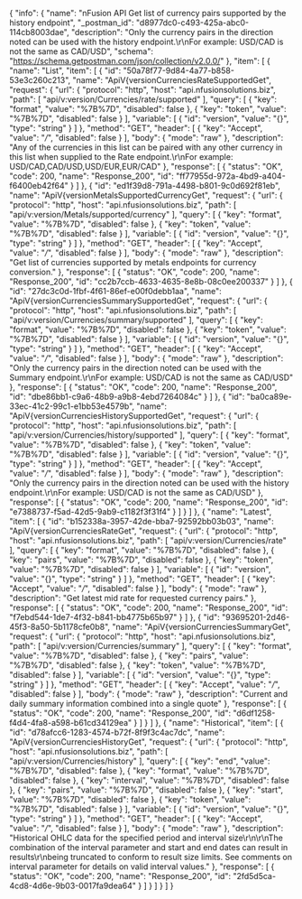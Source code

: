 {
  "info": {
    "name": "nFusion API Get list of currency pairs supported by the history endpoint",
    "_postman_id": "d8977dc0-c493-425a-abc0-114cb8003dae",
    "description": "Only the currency pairs in the direction noted can be used with the history endpoint.\r\nFor example: USD/CAD is not the same as CAD/USD",
    "schema": "https://schema.getpostman.com/json/collection/v2.0.0/"
  },
  "item": [
    {
      "name": "List",
      "item": [
        {
          "id": "50a78f77-9d84-4a77-b858-53e3c260c213",
          "name": "ApiV{versionCurrenciesRateSupportedGet",
          "request": {
            "url": {
              "protocol": "http",
              "host": "api.nfusionsolutions.biz",
              "path": [
                "api/v:version/Currencies/rate/supported"
              ],
              "query": [
                {
                  "key": "format",
                  "value": "%7B%7D",
                  "disabled": false
                },
                {
                  "key": "token",
                  "value": "%7B%7D",
                  "disabled": false
                }
              ],
              "variable": [
                {
                  "id": "version",
                  "value": "{}",
                  "type": "string"
                }
              ]
            },
            "method": "GET",
            "header": [
              {
                "key": "Accept",
                "value": "*/*",
                "disabled": false
              }
            ],
            "body": {
              "mode": "raw"
            },
            "description": "Any of the currencies in this list can be paired with any other currency in this list when supplied to the Rate endpoint.\r\nFor example: USD/CAD,CAD/USD,USD/EUR,EUR/CAD"
          },
          "response": [
            {
              "status": "OK",
              "code": 200,
              "name": "Response_200",
              "id": "ff77955d-972a-4bd9-a404-f6400eb42f64"
            }
          ]
        },
        {
          "id": "ed1f39d8-791a-4498-b801-9c0d692f81eb",
          "name": "ApiV{versionMetalsSupportedCurrencyGet",
          "request": {
            "url": {
              "protocol": "http",
              "host": "api.nfusionsolutions.biz",
              "path": [
                "api/v:version/Metals/supported/currency"
              ],
              "query": [
                {
                  "key": "format",
                  "value": "%7B%7D",
                  "disabled": false
                },
                {
                  "key": "token",
                  "value": "%7B%7D",
                  "disabled": false
                }
              ],
              "variable": [
                {
                  "id": "version",
                  "value": "{}",
                  "type": "string"
                }
              ]
            },
            "method": "GET",
            "header": [
              {
                "key": "Accept",
                "value": "*/*",
                "disabled": false
              }
            ],
            "body": {
              "mode": "raw"
            },
            "description": "Get list of currencies supported by metals endpoints for currency conversion."
          },
          "response": [
            {
              "status": "OK",
              "code": 200,
              "name": "Response_200",
              "id": "cc2b7ccb-4633-4635-8e8b-08c0ee200337"
            }
          ]
        },
        {
          "id": "27dc3c0d-1fbf-4f61-86ef-e00f0debb1aa",
          "name": "ApiV{versionCurrenciesSummarySupportedGet",
          "request": {
            "url": {
              "protocol": "http",
              "host": "api.nfusionsolutions.biz",
              "path": [
                "api/v:version/Currencies/summary/supported"
              ],
              "query": [
                {
                  "key": "format",
                  "value": "%7B%7D",
                  "disabled": false
                },
                {
                  "key": "token",
                  "value": "%7B%7D",
                  "disabled": false
                }
              ],
              "variable": [
                {
                  "id": "version",
                  "value": "{}",
                  "type": "string"
                }
              ]
            },
            "method": "GET",
            "header": [
              {
                "key": "Accept",
                "value": "*/*",
                "disabled": false
              }
            ],
            "body": {
              "mode": "raw"
            },
            "description": "Only the currency pairs in the direction noted can be used with the Summary endpoint.\r\nFor example: USD/CAD is not the same as CAD/USD"
          },
          "response": [
            {
              "status": "OK",
              "code": 200,
              "name": "Response_200",
              "id": "dbe86bb1-c9a6-48b9-a9b8-4ebd7264084c"
            }
          ]
        },
        {
          "id": "ba0ca89e-33ec-41c2-99c1-e1bb53e4579b",
          "name": "ApiV{versionCurrenciesHistorySupportedGet",
          "request": {
            "url": {
              "protocol": "http",
              "host": "api.nfusionsolutions.biz",
              "path": [
                "api/v:version/Currencies/history/supported"
              ],
              "query": [
                {
                  "key": "format",
                  "value": "%7B%7D",
                  "disabled": false
                },
                {
                  "key": "token",
                  "value": "%7B%7D",
                  "disabled": false
                }
              ],
              "variable": [
                {
                  "id": "version",
                  "value": "{}",
                  "type": "string"
                }
              ]
            },
            "method": "GET",
            "header": [
              {
                "key": "Accept",
                "value": "*/*",
                "disabled": false
              }
            ],
            "body": {
              "mode": "raw"
            },
            "description": "Only the currency pairs in the direction noted can be used with the history endpoint.\r\nFor example: USD/CAD is not the same as CAD/USD"
          },
          "response": [
            {
              "status": "OK",
              "code": 200,
              "name": "Response_200",
              "id": "e7388737-f5ad-42d5-9ab9-c1182f3f31f4"
            }
          ]
        }
      ]
    },
    {
      "name": "Latest",
      "item": [
        {
          "id": "b152338a-3957-42de-bba7-92592bb03b03",
          "name": "ApiV{versionCurrenciesRateGet",
          "request": {
            "url": {
              "protocol": "http",
              "host": "api.nfusionsolutions.biz",
              "path": [
                "api/v:version/Currencies/rate"
              ],
              "query": [
                {
                  "key": "format",
                  "value": "%7B%7D",
                  "disabled": false
                },
                {
                  "key": "pairs",
                  "value": "%7B%7D",
                  "disabled": false
                },
                {
                  "key": "token",
                  "value": "%7B%7D",
                  "disabled": false
                }
              ],
              "variable": [
                {
                  "id": "version",
                  "value": "{}",
                  "type": "string"
                }
              ]
            },
            "method": "GET",
            "header": [
              {
                "key": "Accept",
                "value": "*/*",
                "disabled": false
              }
            ],
            "body": {
              "mode": "raw"
            },
            "description": "Get latest mid rate for requested currency pairs."
          },
          "response": [
            {
              "status": "OK",
              "code": 200,
              "name": "Response_200",
              "id": "f7ebd544-1de7-4f32-b841-bb4775b65b97"
            }
          ]
        },
        {
          "id": "93695201-2d46-45f3-8a50-5b1178cfe0b8",
          "name": "ApiV{versionCurrenciesSummaryGet",
          "request": {
            "url": {
              "protocol": "http",
              "host": "api.nfusionsolutions.biz",
              "path": [
                "api/v:version/Currencies/summary"
              ],
              "query": [
                {
                  "key": "format",
                  "value": "%7B%7D",
                  "disabled": false
                },
                {
                  "key": "pairs",
                  "value": "%7B%7D",
                  "disabled": false
                },
                {
                  "key": "token",
                  "value": "%7B%7D",
                  "disabled": false
                }
              ],
              "variable": [
                {
                  "id": "version",
                  "value": "{}",
                  "type": "string"
                }
              ]
            },
            "method": "GET",
            "header": [
              {
                "key": "Accept",
                "value": "*/*",
                "disabled": false
              }
            ],
            "body": {
              "mode": "raw"
            },
            "description": "Current and daily summary information combined into a single quote"
          },
          "response": [
            {
              "status": "OK",
              "code": 200,
              "name": "Response_200",
              "id": "d6df1258-f4d4-4fa8-a598-b61cd34129ea"
            }
          ]
        }
      ]
    },
    {
      "name": "Historical",
      "item": [
        {
          "id": "d78afcc6-1283-4574-b72f-8f9f3c4ac7dc",
          "name": "ApiV{versionCurrenciesHistoryGet",
          "request": {
            "url": {
              "protocol": "http",
              "host": "api.nfusionsolutions.biz",
              "path": [
                "api/v:version/Currencies/history"
              ],
              "query": [
                {
                  "key": "end",
                  "value": "%7B%7D",
                  "disabled": false
                },
                {
                  "key": "format",
                  "value": "%7B%7D",
                  "disabled": false
                },
                {
                  "key": "interval",
                  "value": "%7B%7D",
                  "disabled": false
                },
                {
                  "key": "pairs",
                  "value": "%7B%7D",
                  "disabled": false
                },
                {
                  "key": "start",
                  "value": "%7B%7D",
                  "disabled": false
                },
                {
                  "key": "token",
                  "value": "%7B%7D",
                  "disabled": false
                }
              ],
              "variable": [
                {
                  "id": "version",
                  "value": "{}",
                  "type": "string"
                }
              ]
            },
            "method": "GET",
            "header": [
              {
                "key": "Accept",
                "value": "*/*",
                "disabled": false
              }
            ],
            "body": {
              "mode": "raw"
            },
            "description": "Historical OHLC data for the specified period and interval size\r\n\r\nThe combination of the interval parameter and start and end dates can result in results\r\nbeing truncated to conform to result size limits. See comments on interval parameter for details on valid interval values."
          },
          "response": [
            {
              "status": "OK",
              "code": 200,
              "name": "Response_200",
              "id": "2fd5d5ca-4cd8-4d6e-9b03-0017fa9dea64"
            }
          ]
        }
      ]
    }
  ]
}